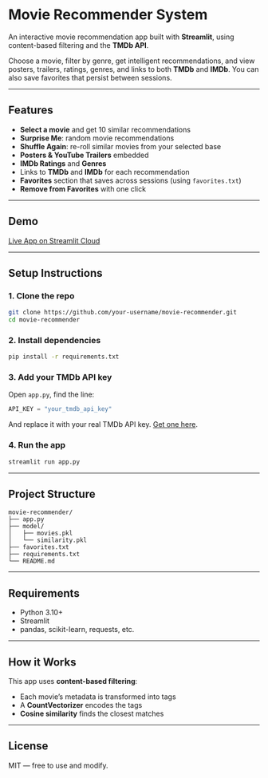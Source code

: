 # Movie Recommender System

An interactive movie recommendation app built with **Streamlit**, using content-based filtering and the **TMDb API**. 

Choose a movie, filter by genre, get intelligent recommendations, and view posters, trailers, ratings, genres, and links to both **TMDb** and **IMDb**. You can also save favorites that persist between sessions.

---

## Features

- **Select a movie** and get 10 similar recommendations  
- **Surprise Me**: random movie recommendations  
- **Shuffle Again**: re-roll similar movies from your selected base  
- **Posters & YouTube Trailers** embedded  
- **IMDb Ratings** and **Genres**  
- Links to **TMDb** and **IMDb** for each recommendation  
- **Favorites** section that saves across sessions (using `favorites.txt`)  
- **Remove from Favorites** with one click  

---

## Demo
 [Live App on Streamlit Cloud](https://your-username.streamlit.app)

---

## Setup Instructions

### 1. Clone the repo

```bash
git clone https://github.com/your-username/movie-recommender.git
cd movie-recommender
```

### 2. Install dependencies

```bash
pip install -r requirements.txt
```

### 3. Add your TMDb API key

Open `app.py`, find the line:

```python
API_KEY = "your_tmdb_api_key"
```

And replace it with your real TMDb API key. [Get one here](https://developer.themoviedb.org/docs/authentication).

### 4. Run the app

```bash
streamlit run app.py
```

---

## Project Structure

```
movie-recommender/
├── app.py
├── model/
│   ├── movies.pkl
│   └── similarity.pkl
├── favorites.txt
├── requirements.txt
└── README.md
```

---

## Requirements

- Python 3.10+
- Streamlit
- pandas, scikit-learn, requests, etc.

---

## How it Works

This app uses **content-based filtering**:
- Each movie’s metadata is transformed into tags
- A **CountVectorizer** encodes the tags
- **Cosine similarity** finds the closest matches

---

## License

MIT — free to use and modify.
